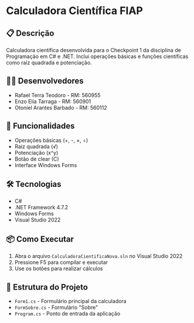 # Calculadora Científica FIAP

## 📋 Descrição
Calculadora científica desenvolvida para o Checkpoint 1 da disciplina de Programação em C# e .NET. 
Inclui operações básicas e funções científicas como raiz quadrada e potenciação.

## 👨‍💻 Desenvolvedores
- Rafael Terra Teodoro - RM: 560955
- Enzo Elia Tarraga - RM: 560901  
- Otoniel Arantes Barbado - RM: 560112

## 🚀 Funcionalidades
- Operações básicas (+, -, ×, ÷)
- Raiz quadrada (√)
- Potenciação (x^y)
- Botão de clear (C)
- Interface Windows Forms

## 🛠 Tecnologias
- C#
- .NET Framework 4.7.2
- Windows Forms
- Visual Studio 2022

## 📦 Como Executar
1. Abra o arquivo `CalculadoraCientificaNova.sln` no Visual Studio 2022
2. Pressione F5 para compilar e executar
3. Use os botões para realizar cálculos

## 📝 Estrutura do Projeto
- `Form1.cs` - Formulário principal da calculadora
- `FormSobre.cs` - Formulário "Sobre"
- `Program.cs` - Ponto de entrada da aplicação
